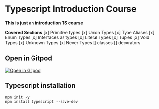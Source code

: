 # Typescript Introduction Course

**This is just an introduction TS course**

**Covered Sections**
  [x] Primitive types
  [x] Union Types
  [x] Type Aliases
  [x] Enum Types
  [x] Interfaces as types
  [x] Literal Types
  [x] Tuples
  [x] Void Types
  [x] Unknown Types
  [x] Never Types
  [] classes 
  [] decorators

## Open in Gitpod

[![Open in Gitpod](https://gitpod.io/button/open-in-gitpod.svg)](https://gitpod.io/#https://github.com/ionutale/typescript-introduction-course)



## Typescript installation

```
npm init -y 
npm install typescript --save-dev
```

